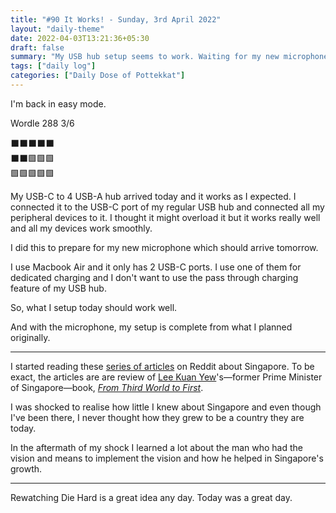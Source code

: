 ```yaml
---
title: "#90 It Works! - Sunday, 3rd April 2022"
layout: "daily-theme"
date: 2022-04-03T13:21:36+05:30
draft: false
summary: "My USB hub setup seems to work. Waiting for my new microphone to arrive tomorrow. Plus, I read a lot about Singapore today."
tags: ["daily log"]
categories: ["Daily Dose of Pottekkat"]
---
```


I'm back in easy mode.

Wordle 288 3/6

⬛⬛⬛⬛⬛\
⬛⬛🟩🟩🟩\
🟩🟩🟩🟩🟩

My USB-C to 4 USB-A hub arrived today and it works as I expected. I connected it to the USB-C port of my regular USB hub and connected all my peripheral devices to it. I thought it might overload it but it works really well and all my devices work smoothly.

I did this to prepare for my new microphone which should arrive tomorrow.

I use Macbook Air and it only has 2 USB-C ports. I use one of them for dedicated charging and I don't want to use the pass through charging feature of my USB hub.

So, what I setup today should work well.

And with the microphone, my setup is complete from what I planned originally.

---

I started reading these [series of articles](https://old.reddit.com/r/TheMotte/comments/ceajmw/book_review_from_third_world_to_first_by_lee_kuan/) on Reddit about Singapore. To be exact, the articles are are review of [Lee Kuan Yew](https://en.wikipedia.org/wiki/Lee_Kuan_Yew)'s—former Prime Minister of Singapore—book, _[From Third World to First](https://www.goodreads.com/book/show/144409.From_Third_World_to_First)_.

I was shocked to realise how little I knew about Singapore and even though I've been there, I never thought how they grew to be a country they are today.

In the aftermath of my shock I learned a lot about the man who had the vision and means to implement the vision and how he helped in Singapore's growth.

---

Rewatching Die Hard is a great idea any day. Today was a great day.

